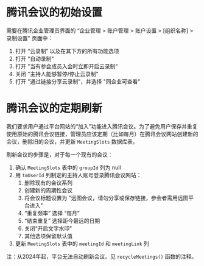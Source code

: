 # 腾讯会议的初始设置

需要在腾讯企业管理员界面的 “企业管理 > 账户管理 > 账户设置 > [组织名称] > 录制设置" 页面中：

1. 打开 “云录制” 以及在其下方的所有功能选项
1. 打开 "自动录制"
1. 打开 "当有参会成员入会时立即开启云录制"
1. 关闭 "主持人能够暂停/停止云录制"
1. 打开 "通过链接分享云录制"，并选择 "同企业可查看"

# 腾讯会议的定期刷新

我们要求用户通过平台网站的“加入”功能进入腾讯会议。为了避免用户保存并重复使用原始的腾讯会议链接，管理员应该定期（比如每月）在腾讯会议网站创建新的会议，删除旧的会议，并更新 `MeetingSlots` 数据库表。

刷新会议的步骤是，对于每一个现有的会议：

1. 确认 `MeetingSlots` 表中的 `groupId` 列为 null
1. 用 `tmUserId` 列制定的主持人账号登录腾讯会议网站：
    1. 删除现有的会议系列
    1. 创建新的周期性会议
    1. 将会议标题设置为 "远图会议，请勿分享或保存链接，参会者需用远图平台进入"
    1. “重复频率” 选择 “每月”
    1. “结束重复” 选择距今最远的日期
    1. 关闭“开启文字水印”
    1. 其他选项保留默认值
1. 更新 `MeetingSlots` 表中的 `meetingId` 和 `meetingLink` 列

注：从2024年起，平台无法自动刷新会议。见 `recycleMeetings()` 函数的注释。
